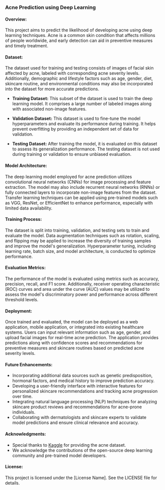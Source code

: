 ### Acne Prediction using Deep Learning

#### Overview:
This project aims to predict the likelihood of developing acne using deep learning techniques. Acne is a common skin condition that affects millions of people worldwide, and early detection can aid in preventive measures and timely treatment.

#### Dataset:
The dataset used for training and testing consists of images of facial skin affected by acne, labeled with corresponding acne severity levels. Additionally, demographic and lifestyle factors such as age, gender, diet, skincare routine, and environmental conditions may also be incorporated into the dataset for more accurate predictions.

- **Training Dataset:** This subset of the dataset is used to train the deep learning model. It comprises a large number of labeled images along with associated non-image features.
  
- **Validation Dataset:** This dataset is used to fine-tune the model hyperparameters and evaluate its performance during training. It helps prevent overfitting by providing an independent set of data for validation.
  
- **Testing Dataset:** After training the model, it is evaluated on this dataset to assess its generalization performance. The testing dataset is not used during training or validation to ensure unbiased evaluation.

#### Model Architecture:
The deep learning model employed for acne prediction utilizes convolutional neural networks (CNNs) for image processing and feature extraction. The model may also include recurrent neural networks (RNNs) or fully connected layers to incorporate non-image features from the dataset. Transfer learning techniques can be applied using pre-trained models such as VGG, ResNet, or EfficientNet to enhance performance, especially with limited data availability.

#### Training Process:
The dataset is split into training, validation, and testing sets to train and evaluate the model. Data augmentation techniques such as rotation, scaling, and flipping may be applied to increase the diversity of training samples and improve the model's generalization. Hyperparameter tuning, including learning rate, batch size, and model architecture, is conducted to optimize performance.

#### Evaluation Metrics:
The performance of the model is evaluated using metrics such as accuracy, precision, recall, and F1 score. Additionally, receiver operating characteristic (ROC) curves and area under the curve (AUC) values may be utilized to assess the model's discriminatory power and performance across different threshold levels.

#### Deployment:
Once trained and evaluated, the model can be deployed as a web application, mobile application, or integrated into existing healthcare systems. Users can input relevant information such as age, gender, and upload facial images for real-time acne prediction. The application provides predictions along with confidence scores and recommendations for preventive measures and skincare routines based on predicted acne severity levels.

#### Future Enhancements:
- Incorporating additional data sources such as genetic predisposition, hormonal factors, and medical history to improve prediction accuracy.
- Developing a user-friendly interface with interactive features for personalized skincare recommendations and tracking acne progression over time.
- Integrating natural language processing (NLP) techniques for analyzing skincare product reviews and recommendations for acne-prone individuals.
- Collaborating with dermatologists and skincare experts to validate model predictions and ensure clinical relevance and accuracy.



#### Acknowledgments:
- Special thanks to [Kaggle](https://www.kaggle.com/) for providing the acne dataset.
- We acknowledge the contributions of the open-source deep learning community and pre-trained model developers.

#### License:
This project is licensed under the [License Name]. See the LICENSE file for details.
